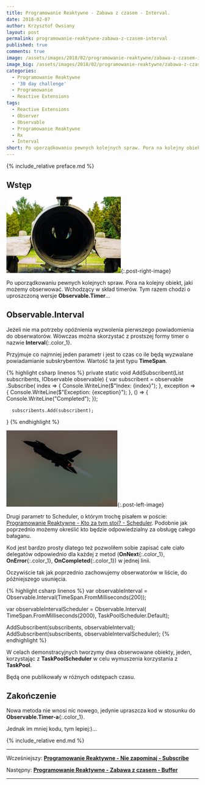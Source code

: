 ```yaml
---
title: Programowanie Reaktywne - Zabawa z czasem - Interval.
date: 2018-02-07
author: Krzysztof Owsiany
layout: post
permalink: programowanie-reaktywne-zabawa-z-czasem-interval
published: true
comments: true        
image: /assets/images/2018/02/programowanie-reaktywne/zabawa-z-czasem-interval/post.jpg
image_big: /assets/images/2018/02/programowanie-reaktywne/zabawa-z-czasem-interval/post-big.jpg
categories:
  - Programowanie Reaktywne
  - '30 day challenge'
  - Programowanie
  - Reactive Extensions
tags:
  - Reactive Extensions
  - Observer
  - Observable
  - Programowanie Reaktywne
  - Rx
  - Interval
short: Po uporządkowaniu pewnych kolejnych spraw. Pora na kolejny obiekt, jaki możemy obserwować. Wchodzący w skład timerów. Tym razem chodzi o uproszczoną wersje Observable.Timer... 
---
```

{% include_relative preface.md %}

## Wstęp
[![Reactive Extensions - Scheduler][post]][post-big]{:.post-right-image}

Po uporządkowaniu pewnych kolejnych spraw. Pora na kolejny obiekt, jaki możemy obserwować. Wchodzący w skład timerów. 
Tym razem chodzi o uproszczoną wersje **Observable.Timer**... 

## Observable.Interval
Jeżeli nie ma potrzeby opóźnienia wyzwolenia pierwszego powiadomienia do obserwatorów. Wówczas można skorzystać z prostszej formy timer o nazwie **Interval**{:.color_1}. 

Przyjmuje co najmniej jeden parametr i jest to czas co ile będą wyzwalane powiadamianie subskrybentów. Wartość ta jest typu **TimeSpan**.

{% highlight csharp linenos %}
private static void AddSubscribent(List<IDisposable> subscribents, 
  IObservable<long> observable)
{
  var subscribent = observable
    .Subscribe(
      index => { Console.WriteLine($"Index: {index}"); },
      exception => { Console.WriteLine($"Exception: {exception}"); },
      () => { Console.WriteLine("Completed"); });

      subscribents.Add(subscribent);
}
{% endhighlight %}

[![Reactive Extensions - Interval][image1]][image1-big]{:.post-left-image}

Drugi parametr to Scheduler, o którym trochę pisałem w poście: [Programowanie Reaktywne - Kto za tym stoi? - Scheduler]. Podobnie jak poprzednio możemy określić kto będzie odpowiedzialny za obsługę całego bałaganu.

Kod jest bardzo prosty dlatego też pozwoliłem sobie zapisać całe ciało delegatów odpowiednio dla każdej z metod (**OnNext**{:.color_1}, **OnError**{:.color_1}, **OnCompleted**{:.color_1}) w jednej linii.

Oczywiście tak jak poprzednio zachowujemy obserwatorów w liście, do późniejszego usunięcia.

{% highlight csharp linenos %}
var observableInterval = Observable.Interval(TimeSpan.FromMilliseconds(200));

var observableIntervalScheduler = Observable.Interval(
  TimeSpan.FromMilliseconds(2000), 
  TaskPoolScheduler.Default);

AddSubscribent(subscribents, observableInterval);
AddSubscribent(subscribents, observableIntervalScheduler);
{% endhighlight %}

W celach demonstracyjnych tworzymy dwa obserwowane obiekty, jeden, korzystając z **TaskPoolScheduler** w celu wymuszenia korzystania z **TaskPool**.

Będą one publikowały w różnych odstępach czasu.

## Zakończenie
Nowa metoda nie wnosi nic nowego, jedynie upraszcza kod w stosunku do **Observable.Timer-a**{:.color_1}.

Jednak im mniej kodu, tym lepiej:)...

{% include_relative end.md %}

------
Wcześniejszy: **[Programowanie Reaktywne - Nie zapominaj - Subscribe][previous]**

Następny: **[Programowanie Reaktywne - Zabawa z czasem - Buffer][next]**

------
[previous]: {{site.url}}/programowanie-reaktywne-nie-zapominaj-subscribe
[next]: {{site.url}}/programowanie-reaktywne-zabawa-z-czasem-buffer

[Programowanie Reaktywne - Kto za tym stoi? - Scheduler]: {{site.url}}/programowanie-reaktywne-kto-za-tym-stoi-scheduler

[post]: /assets/images/2018/02/programowanie-reaktywne/zabawa-z-czasem-interval/post.jpg
[post-big]: /assets/images/2018/02/programowanie-reaktywne/zabawa-z-czasem-interval/post-big.jpg

[image1]: /assets/images/2018/02/programowanie-reaktywne/zabawa-z-czasem-interval/image1.jpg
[image1-big]: /assets/images/2018/02/programowanie-reaktywne/zabawa-z-czasem-interval/image1-big.jpg

[linq]: https://msdn.microsoft.com/en-us/library/bb308959.aspx
[ms]: http://microsoft.com
[Reactive Extensions]: https://msdn.microsoft.com/en-us/library/hh242985(v=vs.103).aspx